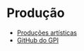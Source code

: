 # Produção

* [Produções artísticas](producoes-artisticas/)
* [GitHub do GPI](https://github.com/LABNuSom)

